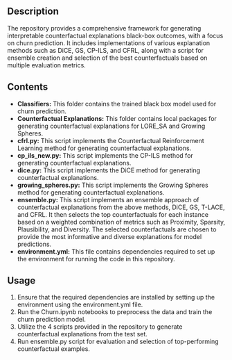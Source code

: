 ## Description
The repository provides a comprehensive framework for generating interpretable counterfactual explanations black-box outcomes, with a focus on churn prediction. It includes implementations of various explanation methods such as DiCE, GS, CP-ILS, and CFRL, along with a script for ensemble creation and selection of the best counterfactuals based on multiple evaluation metrics.

## Contents
- **Classifiers:** This folder contains the trained black box model used for churn prediction.
- **Counterfactual Explanations:** This folder contains local packages for generating counterfactual explanations for LORE_SA and Growing Spheres.
- **cfrl.py:** This script implements the Counterfactual Reinforcement Learning method for generating counterfactual explanations.
- **cp_ils_new.py:** This script implements the CP-ILS method for generating counterfactual explanations.
- **dice.py:** This script implements the DiCE method for generating counterfactual explanations.
- **growing_spheres.py:** This script implements the Growing Spheres method for generating counterfactual explanations.
- **ensemble.py:** This script implements an ensemble approach of counterfactual explanations from the above methods, DiCE, GS, T-LACE, and CFRL. It then selects the top counterfactuals for each instance based on a weighted combination of metrics such as Proximity, Sparsity, Plausibility, and Diversity. The selected counterfactuals are chosen to provide the most informative and diverse explanations for model predictions.
- **environment.yml:** This file contains dependencies required to set up the environment for running the code in this repository.

## Usage
1. Ensure that the required dependencies are installed by setting up the environment using the environment.yml file.
2. Run the Churn.ipynb notebooks to preprocess the data and train the churn prediction model.
3. Utilize the 4 scripts provided in the repository to generate counterfactual explanations from the test set.
4. Run ensemble.py script for evaluation and selection of top-performing counterfactual examples.

